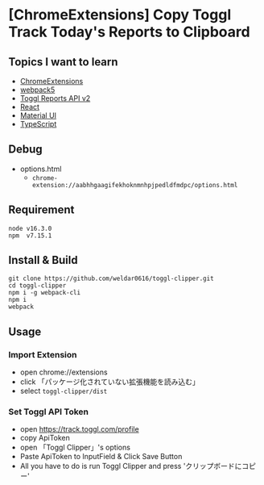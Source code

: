 # [ChromeExtensions] Copy Toggl Track Today's Reports to Clipboard

## Topics I want to learn

- [ChromeExtensions](https://developer.chrome.com/docs/extensions/reference/)
- [webpack5](https://webpack.js.org/)
- [Toggl Reports API v2](https://github.com/toggl/toggl_api_docs/blob/master/reports.md)
- [React](https://ja.reactjs.org/)
- [Material UI](https://material-ui.com/)
- [TypeScript](https://www.typescriptlang.org/)

## Debug

- options.html
  - `chrome-extension://aabhhgaagifekhoknmnhpjpedldfmdpc/options.html`

## Requirement

```
node v16.3.0
npm  v7.15.1
```

## Install & Build

```
git clone https://github.com/weldar0616/toggl-clipper.git
cd toggl-clipper
npm i -g webpack-cli
npm i
webpack
```

## Usage
### Import Extension
- open chrome://extensions
- click 「パッケージ化されていない拡張機能を読み込む」
- select `toggl-clipper/dist`
### Set Toggl API Token
- open https://track.toggl.com/profile
- copy ApiToken
- open 「Toggl Clipper」's options
- Paste ApiToken to InputField & Click Save Button
- All you have to do is run Toggl Clipper and press 'クリップボードにコピー'
